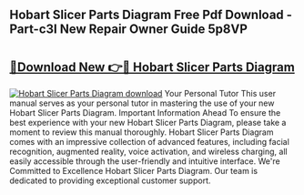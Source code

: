 ## Hobart Slicer Parts Diagram Free Pdf Download - Part-c3I New Repair Owner Guide 5p8VP

# <h2><a href="http://dft1bcr.blite.top/?on=Hobart+Slicer+Parts+Diagram">🔗Download New 👉🔴 Hobart Slicer Parts Diagram</a></h2>

[![Hobart Slicer Parts Diagram download](https://i.imgur.com/lujVjoI.png)](http://dft1bcr.blite.top/?on=Hobart+Slicer+Parts+Diagram)
Your Personal Tutor This user manual serves as your personal tutor in mastering the use of your new Hobart Slicer Parts Diagram. Important Information Ahead To ensure the best experience with your new Hobart Slicer Parts Diagram, please take a moment to review this manual thoroughly. Hobart Slicer Parts Diagram comes with an impressive collection of advanced features, including facial recognition, augmented reality, voice activation, and wireless charging, all easily accessible through the user-friendly and intuitive interface. We're Committed to Excellence Hobart Slicer Parts Diagram. Our team is dedicated to providing exceptional customer support.
